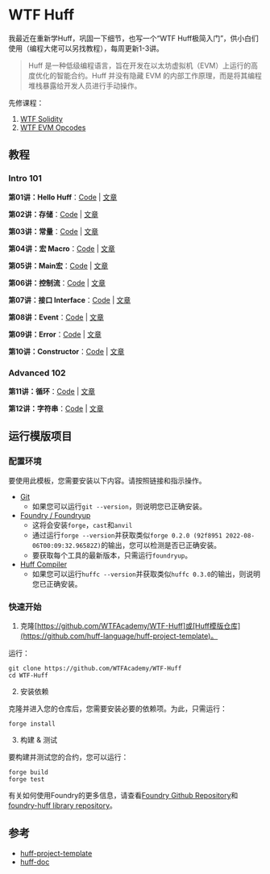 # WTF Huff

我最近在重新学Huff，巩固一下细节，也写一个“WTF Huff极简入门”，供小白们使用（编程大佬可以另找教程），每周更新1-3讲。

> Huff 是一种低级编程语言，旨在开发在以太坊虚拟机（EVM）上运行的高度优化的智能合约。Huff 并没有隐藏 EVM 的内部工作原理，而是将其编程堆栈暴露给开发人员进行手动操作。

先修课程：
1. [WTF Solidity](https://github.com/AmazingAng/WTF-Solidity)
2. [WTF EVM Opcodes](https://github.com/WTFAcademy/WTF-EVM-Opcodes)

## 教程

### Intro 101

**第01讲：Hello Huff**：[Code](https://github.com/WTFAcademy/WTF-Huff/blob/main/src/SimpleStore.huff) | [文章](https://github.com/WTFAcademy/WTF-Huff/blob/main/tutorials/01_HelloHuff/readme.md) 

**第02讲：存储**：[Code](https://github.com/WTFAcademy/WTF-Huff/blob/main/src/02_Storage.huff) | [文章](https://github.com/WTFAcademy/WTF-Huff/blob/main/tutorials/02_Storage/readme.md) 

**第03讲：常量**：[Code](https://github.com/WTFAcademy/WTF-Huff/blob/main/src/03_Constant.huff) | [文章](https://github.com/WTFAcademy/WTF-Huff/blob/main/tutorials/03_Constant/readme.md) 

**第04讲：宏 Macro**：[Code](https://github.com/WTFAcademy/WTF-Huff/blob/main/src/04_Macro.huff) | [文章](https://github.com/WTFAcademy/WTF-Huff/blob/main/tutorials/04_Macro/readme.md) 

**第05讲：Main宏**：[Code](https://github.com/WTFAcademy/WTF-Huff/blob/main/src/05_Main.huff) | [文章](https://github.com/WTFAcademy/WTF-Huff/blob/main/tutorials/05_Main/readme.md) 

**第06讲：控制流**：[Code](https://github.com/WTFAcademy/WTF-Huff/blob/main/src/06_ControlFlow.huff) | [文章](https://github.com/WTFAcademy/WTF-Huff/blob/main/tutorials/06_ControlFlow/readme.md) 

**第07讲：接口 Interface**：[Code](https://github.com/WTFAcademy/WTF-Huff/blob/main/src/07_Interface.huff) | [文章](https://github.com/WTFAcademy/WTF-Huff/blob/main/tutorials/07_Interface/readme.md) 

**第08讲：Event**：[Code](https://github.com/WTFAcademy/WTF-Huff/blob/main/src/08_Event.huff) | [文章](https://github.com/WTFAcademy/WTF-Huff/blob/main/tutorials/08_Event/readme.md) 

**第09讲：Error**：[Code](https://github.com/WTFAcademy/WTF-Huff/blob/main/src/09_Error.huff) | [文章](https://github.com/WTFAcademy/WTF-Huff/blob/main/tutorials/09_Error/readme.md) 

**第10讲：Constructor**：[Code](https://github.com/WTFAcademy/WTF-Huff/blob/main/src/10_Constructor.huff) | [文章](https://github.com/WTFAcademy/WTF-Huff/blob/main/tutorials/10_Constructor/readme.md) 

### Advanced 102

**第11讲：循环**：[Code](https://github.com/WTFAcademy/WTF-Huff/blob/main/src/11_Loop.huff) | [文章](https://github.com/WTFAcademy/WTF-Huff/blob/main/tutorials/11_Loop/readme.md) 

**第12讲：字符串**：[Code](https://github.com/WTFAcademy/WTF-Huff/blob/main/src/12_String.huff) | [文章](https://github.com/WTFAcademy/WTF-Huff/blob/main/tutorials/12_String/readme.md) 

## 运行模版项目

### 配置环境

要使用此模板，您需要安装以下内容。请按照链接和指示操作。

- [Git](https://git-scm.com/book/en/v2/Getting-Started-Installing-Git)  
    - 如果您可以运行`git --version`，则说明您已正确安装。
- [Foundry / Foundryup](https://github.com/gakonst/foundry)
    - 这将会安装`forge`，`cast`和`anvil`
    - 通过运行`forge --version`并获取类似`forge 0.2.0 (92f8951 2022-08-06T00:09:32.96582Z)`的输出，您可以检测是否已正确安装。
    - 要获取每个工具的最新版本，只需运行`foundryup`。
- [Huff Compiler](https://docs.huff.sh/get-started/installing/)
    - 如果您可以运行`huffc --version`并获取类似`huffc 0.3.0`的输出，则说明您已正确安装。

### 快速开始

1. 克隆[https://github.com/WTFAcademy/WTF-Huff]或[Huff模版仓库](https://github.com/huff-language/huff-project-template)。

运行：

```
git clone https://github.com/WTFAcademy/WTF-Huff
cd WTF-Huff
```

2. 安装依赖

克隆并进入您的仓库后，您需要安装必要的依赖项。为此，只需运行：

```shell
forge install
```

3. 构建 & 测试

要构建并测试您的合约，您可以运行：

```shell
forge build
forge test
```

有关如何使用Foundry的更多信息，请查看[Foundry Github Repository](https://github.com/foundry-rs/foundry/tree/master/forge)和[foundry-huff library repository](https://github.com/huff-language/foundry-huff)。

## 参考

- [huff-project-template](https://github.com/huff-language/huff-project-template)
- [huff-doc](https://docs.huff.sh/)